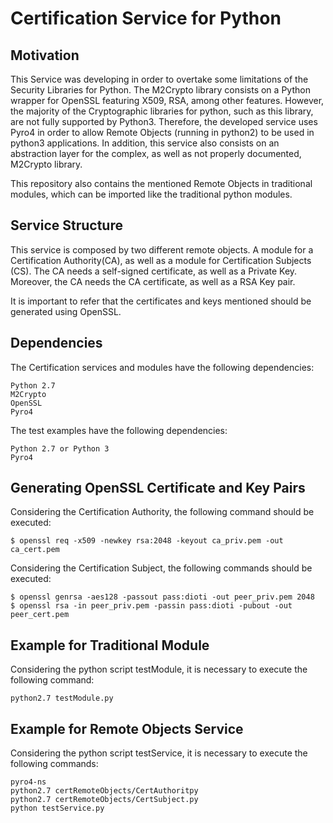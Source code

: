 # Certification Service for Python

## Motivation

This Service was developing in order to overtake some limitations of the Security Libraries for Python. 
The M2Crypto library consists on a Python wrapper for OpenSSL featuring X509, RSA, among other features. However, the majority of the Cryptographic libraries for python, such as this library, are not fully supported by Python3. Therefore, the developed service uses Pyro4 in order to allow Remote Objects (running in python2) to be used in python3 applications.
In addition, this service also consists on an abstraction layer for the complex, as well as not properly documented, M2Crypto library.

This repository also contains the mentioned Remote Objects in traditional modules, which can be imported like the traditional python modules.

## Service Structure
 
This service is composed by two different remote objects. A module for a Certification Authority(CA), as well as a module for Certification Subjects (CS).
The CA needs a self-signed certificate, as well as a Private Key. Moreover, the CA needs the CA certificate, as well as a RSA Key pair.

It is important to refer that the certificates and keys mentioned should be generated using OpenSSL.

## Dependencies

The Certification services and modules have the following dependencies:

```
Python 2.7
M2Crypto
OpenSSL
Pyro4
```

The test examples have the following dependencies:

```
Python 2.7 or Python 3
Pyro4
```

## Generating OpenSSL Certificate and Key Pairs

Considering the Certification Authority, the following command should be executed:

```
$ openssl req -x509 -newkey rsa:2048 -keyout ca_priv.pem -out ca_cert.pem
```

Considering the Certification Subject, the following commands should be executed:

```
$ openssl genrsa -aes128 -passout pass:dioti -out peer_priv.pem 2048
$ openssl rsa -in peer_priv.pem -passin pass:dioti -pubout -out peer_cert.pem
```

## Example for Traditional Module

Considering the python script testModule, it is necessary to execute the following command:

```
python2.7 testModule.py
```

## Example for Remote Objects Service

Considering the python script testService, it is necessary to execute the following commands:

```
pyro4-ns
python2.7 certRemoteObjects/CertAuthoritpy
python2.7 certRemoteObjects/CertSubject.py
python testService.py
```
